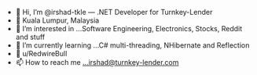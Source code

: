 - 👋 Hi, I’m @irshad-tkle — .NET Developer for Turnkey-Lender
- 📍  Kuala Lumpur, Malaysia
- 👀 I’m interested in ...Software Engineering, Electronics, Stocks, Reddit and stuff
- 🌱 I’m currently learning ...C# multi-threading, NHibernate and Reflection
- 🤖 u/RedwireBull
- 📫 How to reach me ...irshad@turnkey-lender.com

<!---
irshad-tkle/irshad-tkle is a ✨ special ✨ repository because its `README.md` (this file) appears on your GitHub profile.
You can click the Preview link to take a look at your changes.
--->
